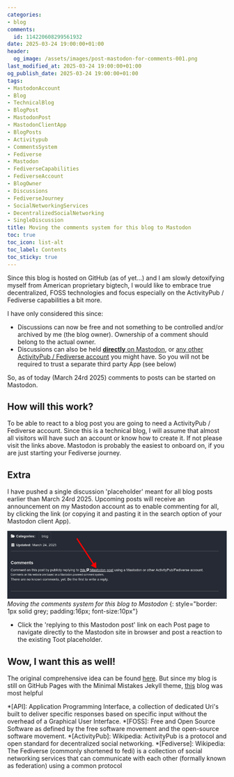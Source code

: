 ```yaml
---
categories:
- blog
comments:
  id: 114220608299561932
date: 2025-03-24 19:00:00+01:00
header:
  og_image: /assets/images/post-mastodon-for-comments-001.png
last_modified_at: 2025-03-24 19:00:00+01:00
og_publish_date: 2025-03-24 19:00:00+01:00
tags:
- MastodonAccount
- Blog
- TechnicalBlog
- BlogPost
- MastodonPost
- MastodonClientApp
- BlogPosts
- Activitypub
- CommentsSystem
- Fediverse
- Mastodon
- FediverseCapabilities
- FediverseAccount
- BlogOwner
- Discussions
- FediverseJourney
- SocialNetworkingServices
- DecentralizedSocialNetworking
- SingleDiscussion
title: Moving the comments system for this blog to Mastodon
toc: true
toc_icon: list-alt
toc_label: Contents
toc_sticky: true
---
```


Since this blog is hosted on GitHub (as of yet...) and I am slowly detoxifying myself from American proprietary bigtech, I would like to embrace true decentralized, FOSS technologies and focus especially on the ActivityPub / Fediverse capabilities a bit more.

I have only considered this since:

* Discussions can now be free and not something to be controlled and/or archived by me (the blog owner). Ownership of a comment should belong to the actual owner.
* Discussions can also be held [**directly** on Mastodon][1], or [any other ActivityPub / Fediverse account][2] you might have. So you will not be required to trust a separate third party App (see below)

So, as of today (March 24rd 2025) comments to posts can be started on Mastodon.

## How will this work?

To be able to react to a blog post you are going to need a ActivityPub / Fediverse account. Since this is a technical blog, I will assume that almost all visitors will have such an account or know how to create it. If not please visit the links above. Mastodon is probably the easiest to onboard on, if you are just starting your Fediverse journey.

## Extra

I have pushed a single discussion 'placeholder' meant for all blog posts earlier than March 24rd 2025. Upcoming posts will receive an announcement on my Mastodon account as to enable commenting for all, by clicking the link (or copying it and pasting it in the search option of your Mastodon client App).

![Moving the comments system for this blog to Mastodon](/assets/images/post-mastodon-for-comments-001.png)
*Moving the comments system for this blog to Mastodon*
{: style="border: 1px solid grey; padding:16px; font-size:10px"}

* Click the 'replying to this Mastodon post' link on each Post page to navigate directly to the Mastodon site in browser and post a reaction to the existing Toot placeholder.

## Wow, I want this as well!

The original comprehensive idea can be found [here][3]. But since my blog is still on GitHub Pages with the Minimal Mistakes Jekyll theme, [this][4] blog was most helpful

<!-- Begin FootNotes -->

[^1]: Placeholder

<!-- End FootNotes -->

<!-- Begin Abbreviations -->

*[API]: Application Programming Interface, a collection of dedicated Uri's built to deliver specific responses based on specific input without the overhead of a Graphical User Interface.
*[FOSS]: Free and Open Source Software as defined by the free software movement and the open-source software movement.
*[ActivityPub]: Wikipedia: ActivityPub is a protocol and open standard for decentralized social networking.
*[Fediverse]: Wikipedia: The Fediverse (commonly shortened to fedi) is a collection of social networking services that can communicate with each other (formally known as federation) using a common protocol

<!-- End Abbreviations -->

<!-- Begin References -->

[1]: https://joinmastodon.org/servers
[2]: https://joinfediverse.wiki/Apps
[3]: https://cassidyjames.com/blog/fediverse-blog-comments-mastodon/
[4]: https://www.fabriziomusacchio.com/blog/2023-07-31-mastodon_blog_comment_system/

<!-- End References -->
